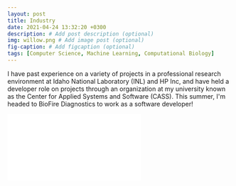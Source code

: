 ```yaml
---
layout: post
title: Industry
date: 2021-04-24 13:32:20 +0300
description: # Add post description (optional)
img: willow.png # Add image post (optional)
fig-caption: # Add figcaption (optional)
tags: [Computer Science, Machine Learning, Computational Biology]
---
```


I have past experience on a variety of projects in a professional research environment at Idaho National Laboratory (INL) and HP Inc, and have held a developer role on projects through an organization at my university known as the Center for Applied Systems and Software (CASS). This summer, I'm headed to BioFire Diagnostics to work as a software developer!


![Resume]({{site.baseurl}}/assets/img/resume.pdf)
